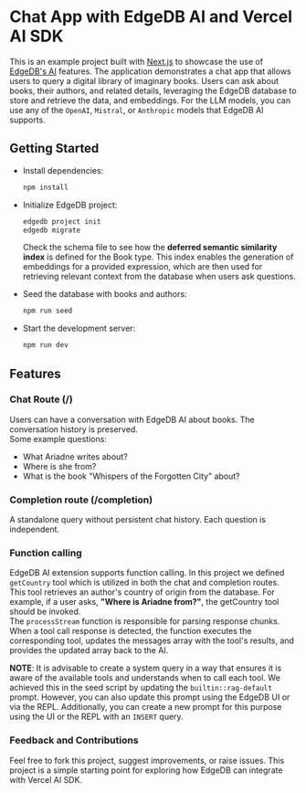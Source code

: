 # Chat App with EdgeDB AI and Vercel AI SDK

This is an example project built with [Next.js](https://nextjs.org/) to showcase the use of [EdgeDB's AI](https://docs.edgedb.com/ai) features. The application demonstrates a chat app that allows users to query a digital library of imaginary books. Users can ask about books, their authors, and related details, leveraging the EdgeDB database to store and retrieve the data, and embeddings. For the LLM models, you can use any of the `OpenAI`, `Mistral`, or `Anthropic` models that EdgeDB AI supports.

## Getting Started

- Install dependencies:

  ```bash
  npm install
  ```

- Initialize EdgeDB project:

  ```bash
  edgedb project init
  edgedb migrate
  ```

  Check the schema file to see how the **deferred semantic similarity index** is defined for the Book type. This index enables the generation of embeddings for a provided expression, which are then used for retrieving relevant context from the database when users ask questions.

- Seed the database with books and authors:

  ```bash
  npm run seed
  ```

- Start the development server:

  ```bash
  npm run dev
  ```

## Features

### Chat Route (/)

Users can have a conversation with EdgeDB AI about books. The conversation history is preserved.  
Some example questions:

- What Ariadne writes about?
- Where is she from?
- What is the book "Whispers of the Forgotten City" about?

### Completion route (/completion)

A standalone query without persistent chat history. Each question is independent.

### Function calling

EdgeDB AI extension supports function calling. In this project we defined `getCountry` tool which is utilized in both the chat and completion routes.
This tool retrieves an author's country of origin from the database. For example, if a user asks, **"Where is Ariadne from?"**, the getCountry tool should be invoked.  
The `processStream` function is responsible for parsing response chunks. When a tool call response is detected, the function executes the corresponding tool, updates the messages array with the tool's results, and provides the updated array back to the AI.

**NOTE**: It is advisable to create a system query in a way that ensures it is aware of the available tools and understands when to call each tool. We achieved this in the seed script by updating the `builtin::rag-default` prompt. However, you can also update this prompt using the EdgeDB UI or via the REPL. Additionally, you can create a new prompt for this purpose using the UI or the REPL with an `INSERT` query.

### Feedback and Contributions

Feel free to fork this project, suggest improvements, or raise issues.
This project is a simple starting point for exploring how EdgeDB can integrate with Vercel AI SDK.
